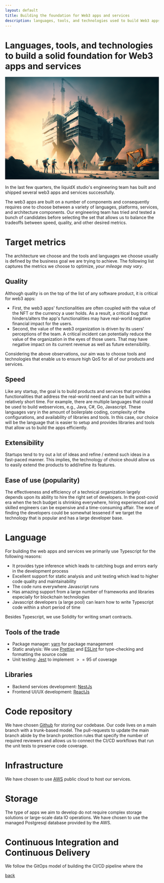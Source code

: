 ```yaml
---
layout: default
title: Building the foundation for Web3 apps and services
description: languages, tools, and technologies used to build Web3 apps and services
---
```


# Languages, tools, and technologies to build a solid foundation for Web3 apps and services

![img](./img/buildingWeb3Foundations.png)

In the last few quarters, the liquidX studio's engineering team has built and shipped several web3 apps and services successfully.  

The web3 apps are built on a number of components and consequently requires one to choose between a variety of languages, platforms, services, and architecture components.  Our engineering team has tried  and tested a bunch of candidates before selecting the set that allows us to balance the tradeoffs between speed, quality, and other desired metrics.

# Target metrics
The architecture we choose and the tools and languages we choose usually is defined by the business goal we are trying to achieve.  The following list captures the metrics we choose to optimize, *your mileage may vary*.

## Quality
Although quality is on the top of the list of any software product, it is critical for web3 apps:
- First, the web3 apps' functionalities are often coupled with the value of the NFT or the currency a user holds.  As a result, a critical bug that hinders/alters the app's functionalities may have real-world negative financial impact for the users.
- Second, the value of the web3 organization is driven by its users' perceptions of the team.  A critical incident can potentially reduce the value of the organization in the eyes of those users.  That may have negative impact on its current revenue as well as future extensibility.

Considering the above observations, our aim was to choose tools and technologies that enable us to ensure high QoS for all of our products and services.

## Speed
Like any startup, the goal is to build products and services that provides functionalities that address the real-world need and can be built within a relatively short time.  For example, there are multiple languages that could be used to build webservices, e.g., Java, C#, Go, Javascript.  These languages vary in the amount of boilerplate coding, complexity of the  configurations, and availability of libraries and tools.  In this case, our choice will be the language that is easier to setup and provides libraries and tools that allow us to build the apps efficiently.

## Extensibility
Startups tend to try out a lot of ideas and refine / extend such ideas in a fast-paced manner.  This implies, the technology of choice should allow us to easily extend the products to add/refine its features.

## Ease of use (popularity)
The effectiveness and efficiency of a technical organization largely depends upon its ability to hire the right set of developers.  In the post-covid era when the tech budget is shrinking everywhere, hiring experienced and skilled engineers can be expensive and a time-consuming affair.  The woe of finding the developers could be somewhat lessened if we target the technology that is popular and has a large developer base.  

# Language
For building the web apps and services we primarily use Typescript for the following reasons:
- It provides type inference which leads to catching bugs and errors early in the development process
- Excellent support for static analysis and unit testing which lead to higher code quality and maintainability
- The code runs everywhere Javascript runs
- Has amazing support from a large number of frameworks and libraries especially for blockchain technologies
- Javascript developers (a large pool) can learn how to write Typescript code within a short period of time

Besides Typescript, we use Solidity for writing smart contracts.

## Tools of the trade
- Package manager: [yarn](https://yarnpkg.com/) for package management
- Static analysis: We use [Prettier](https://prettier.io/) and [ESLint](https://typescript-eslint.io/) for type-checking and formatting the source code
- Unit testing: [Jest](https://jestjs.io/) to implement $>= 95%$ of coverage

## Libraries
- Backend services development: [NestJs](https://nestjs.com/)
- Frontend UI/UX development: [ReactJs](https://reactjs.org/)

# Code repository
We have chosen [Github](https://github.com) for storing our codebase.  Our code lives on a main branch with a trunk-based model.  The pull-requests to update the main branch abide by the branch protection rules that specify the number of required reviewers and allows us to connect the CI/CD workflows that run the unit tests to preserve code coverage.

# Infrastructure
We have chosen to use [AWS](https://aws.amazon.com/) public cloud to host our services.

# Storage
The type of apps we aim to develop do not require complex storage solutions or large-scale data IO operations.  We have chosen to use the managed Postgresql database provided by the AWS.

# Continuous Integration and Continuous Delivery
We follow the GitOps model of building the CI/CD pipeline where the 


[back](./)

